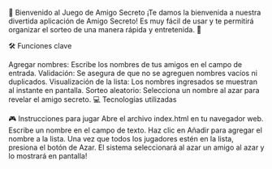 🎉 Bienvenido al Juego de Amigo Secreto
¡Te damos la bienvenida a nuestra divertida aplicación de Amigo Secreto! Es muy fácil de usar y te permitirá organizar el sorteo de una manera rápida y entretenida. 🎁

🛠️ Funciones clave

Agregar nombres: Escribe los nombres de tus amigos en el campo de entrada.
Validación: Se asegura de que no se agreguen nombres vacíos ni duplicados.
Visualización de la lista: Los nombres ingresados se muestran al instante en pantalla.
Sorteo aleatorio: Selecciona un nombre al azar para revelar el amigo secreto.
💻 Tecnologías utilizadas


🎮 Instrucciones para jugar
 Abre el archivo index.html en tu navegador web.
 Escribe un nombre en el campo de texto.
 Haz clic en Añadir para agregar el nombre a la lista.
 Una vez que todos los jugadores estén en la lista, presiona el botón de Azar.
 El sistema seleccionará al azar un amigo al azar y lo mostrará en pantalla!
 
